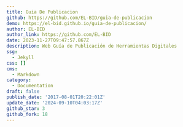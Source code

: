 ```yaml
---
title: Guia De Publicacion
github: https://github.com/EL-BID/guia-de-publicacion
demo: https://el-bid.github.io/guia-de-publicacion/
author: EL-BID
author_link: https://github.com/EL-BID
date: 2023-11-27T09:47:57.867Z
description: Web Guía de Publicación de Herramientas Digitales
ssg:
  - Jekyll
css: []
cms:
  - Markdown
category:
  - Documentation
draft: false
publish_date: '2017-08-01T20:22:01Z'
update_date: '2024-09-10T04:03:17Z'
github_star: 3
github_fork: 18
---
```

